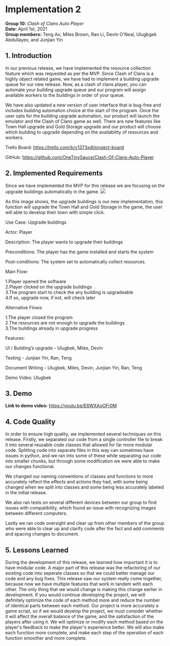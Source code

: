 # Implementation 2

**Group 10:** _Clash of Clans Auto Player_\
**Date:** April 1st, 2021\
**Group members:** Teng Ao, Miles Brown, Ran Li, Devin O'Neal, Ulugbgek Abdullayev, and Junjian Yin

## 1. Introduction
In our previous release, we have implemented the resource collection feature which was requested as per the MVP. Since Clash of Clans is a highly object related game, we have had to implement a building upgrade queue for our new release. Now, as a clash of clans player, you can automate your building upgrade queue and our program will assign available workers to the  buildings in order of your queue.
  
We have also updated a new version of user interface that is bug-free and includes building automation choice at the start of the program. Once the user opts for the building upgrade automation, our product will launch the emulator and the Clash of Clans game as well. There are new features like Town Hall upgrade and Gold Storage upgrade and our product will choose which building to upgrade depending on the availability of resources and workers.
  
Trello Board: https://trello.com/b/y1373xdI/project-board
  
GitHub: https://github.com/OneTinySauce/Clash-Of-Clans-Auto-Player
## 2. Implemented Requirements
Since we have implemented the MVP for this release we are focusing on the upgrade buildings automatically in the game.
![](https://github.com/OneTinySauce/Clash-Of-Clans-Auto-Player/blob/main/screenshots/building_UI.png?raw=true)
  
As this image shows, the upgrade buildings is our new implementation, this function will upgrade the Town Hall and Gold Storage in the game, the user will able to develop their town with simple click.
  
Use Case: Upgrade buildings
  
Actor: Player
  
Description: The player wants to upgrade their buildings
  
Preconditions: The player has the game installed and starts the system 
  
Post-conditions: The system set to automatically collect resources. 
  
Main Flow:
  
1.Player opened the software\
2.Player clicked on the upgrade buildings\
3.The program start to check the any building is upgradeable\
4.If so, upgrade now, if not, will check later

Alternative Flows:
  
1.The player closed the program\
2.The resources are not enough to upgrade the buildings\
3.The buildings already in upgrade progress

Features:
  
UI / Building’s upgrade - Ulugbek, Miles, Devin

Testing - Junjian Yin, Ran, Teng

Document Writing - Ulugbek, Miles, Devin, Junjian Yin, Ran, Teng

Demo Video: Ulugbek

## 3. Demo
**Link to demo video:** https://youtu.be/E6WXAoOFr0M

## 4. Code Quality
In order to ensure high quality, we implemented several techniques on this release. Firstly, we separated our code from a single controller file to break it into several reusable code classes that allowed for far more modular code. Splitting code into separate files in this way can sometimes have issues in python, and we ran into some of these while separating our code into smaller chunks, but through some modification we were able to make our changes functional.

We changed our naming conventions of classes and functions to more accurately reflect the effects and actions they had, with some being changed when we split into classes and some being less accurately labeled in the initial release.

We also ran tests on several different devices between our group to find issues with compatibility, which found an issue with recognizing images between different computers.

Lastly we ran code oversight and clear up from other members of the group who were able to clear up and clarify code after the fact and add comments and spacing changes to document.

## 5. Lessons Learned
During the development of this release, we learned how important it is to have modular code. A major part of this release was the refactoring of our existing code into seperate classes so that we could better manage our code and any bug fixes. This release saw our system really come together, because now we have multiple features that work in tandem with each other. The only thing that we would change is making this change earlier in development.
If you would continue developing the project, we will definitely optimize the code of each method more and reduce the number of identical parts between each method. Our project is more accurately a game script, so if we would develop the project, we must consider whether it will affect the overall balance of the game, and the satisfaction of the players after using it. We will optimize or modify each method based on the player's feedback to make the player's experience better. We will also make each function more complete, and make each step of the operation of each function smoother and more complete.

